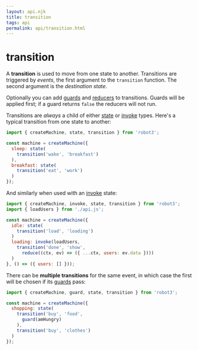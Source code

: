 ```yaml
---
layout: api.njk
title: transition
tags: api
permalink: api/transition.html
---
```


# transition

A __transition__ is used to move from one state to another. Transitions are triggered by *events*, the first argument to the `transition` function. The second argument is the *destination state*.

Optionally you can add [guards](#guard) and [reducers](#reduce) to transitions. Guards will be applied first; if a guard returns `false` the reducers will not run.

Transitions are *always* a child of either [state](#state) or [invoke](#invoke) types. Here's a typical transition from one state to another:

```js
import { createMachine, state, transition } from 'robot3';

const machine = createMachine({
  sleep: state(
    transition('wake', 'breakfast')
  ),
  breakfast: state(
    transition('eat', 'work')
  )
});
```

And similarly when used with an [invoke](#invoke) state:

```js
import { createMachine, invoke, state, transition } from 'robot3';
import { loadUsers } from './api.js';

const machine = createMachine({
  idle: state(
    transition('load', 'loading')
  )
  loading: invoke(loadUsers,
    transition('done', 'show',
      reduce((ctx, ev) => ({ ...ctx, users: ev.data })))
  )
}, () => ({ users: [] }));
```

There can be __multiple transitions__ for the same event, in which case the first will be chosen if its [guards](#guard) pass:

```js
import { createMachine, guard, state, transition } from 'robot3';

const machine = createMachine({
  shopping: state(
    transition('buy', 'food',
      guard(amHungry)
    ),
    transition('buy', 'clothes')
  )
});
```
